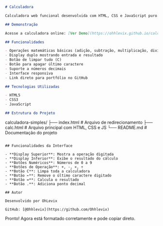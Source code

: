 ```markdown
# Calculadora

Calculadora web funcional desenvolvida com HTML, CSS e JavaScript puro. Interface limpa e intuitiva para realizar operações matemáticas básicas.

## Demonstração

Acesse a calculadora online: [Ver Demo](https://ohhlevix.github.io/calculadora-simples/)

## Funcionalidades

- Operações matemáticas básicas (adição, subtração, multiplicação, divisão)
- Display duplo mostrando entrada e resultado
- Botão de limpar tudo (C)
- Botão para apagar último caractere
- Suporte a números decimais
- Interface responsiva
- Link direto para portfólio no GitHub

## Tecnologias Utilizadas

- HTML5
- CSS3
- JavaScript

## Estrutura do Projeto

```
calculadora-simples/
├── index.html          # Arquivo de redirecionamento
├── calc.html           # Arquivo principal com HTML, CSS e JS
└── README.md           # Documentação do projeto
```

## Funcionalidades da Interface

- **Display Superior**: Mostra a operação digitada
- **Display Inferior**: Exibe o resultado do cálculo
- **Botões Numéricos**: Números de 0 a 9
- **Botões de Operação**: +, -, ×, ÷
- **Botão C**: Limpa toda a calculadora
- **Botão ←**: Remove o último caractere digitado
- **Botão =**: Calcula o resultado
- **Botão .**: Adiciona ponto decimal

## Autor

Desenvolvido por OhLevix

GitHub: [@Ohhlevix](https://github.com/Ohhlevix)
```

Pronto! Agora está formatado corretamente e pode copiar direto.
